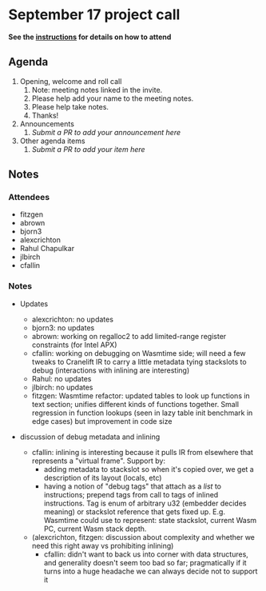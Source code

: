 # September 17 project call

**See the [instructions](../README.md) for details on how to attend**

## Agenda
1. Opening, welcome and roll call
    1. Note: meeting notes linked in the invite.
    1. Please help add your name to the meeting notes.
    1. Please help take notes.
    1. Thanks!
1. Announcements
    1. _Submit a PR to add your announcement here_
1. Other agenda items
    1. _Submit a PR to add your item here_

## Notes

### Attendees

- fitzgen
- abrown
- bjorn3
- alexcrichton
- Rahul Chapulkar
- jlbirch
- cfallin

### Notes

- Updates
  - alexcrichton: no updates
  - bjorn3: no updates
  - abrown: working on regalloc2 to add limited-range register constraints (for
    Intel APX)
  - cfallin: working on debugging on Wasmtime side; will need a few tweaks to
    Cranelift IR to carry a little metadata tying stackslots to debug
    (interactions with inlining are interesting)
  - Rahul: no updates
  - jlbirch: no updates
  - fitzgen: Wasmtime refactor: updated tables to look up functions in text
    section; unifies different kinds of functions together. Small regression in
    function lookups (seen in lazy table init benchmark in edge cases) but
    improvement in code size

- discussion of debug metadata and inlining
  - cfallin: inlining is interesting because it pulls IR from elsewhere that
    represents a "virtual frame". Support by:
    - adding metadata to stackslot so when it's copied over, we get a
      description of its layout (locals, etc)
    - having a notion of "debug tags" that attach as a *list* to instructions;
      prepend tags from call to tags of inlined instructions. Tag is enum of
      arbitrary u32 (embedder decides meaning) or stackslot reference that gets
      fixed up. E.g. Wasmtime could use to represent: state stackslot, current
      Wasm PC, current Wasm stack depth.
  - (alexcrichton, fitzgen: discussion about complexity and whether we need
    this right away vs prohibiting inlining)
    - cfallin: didn't want to back us into corner with data structures, and
      generality doesn't seem too bad so far; pragmatically if it turns into a
      huge headache we can always decide not to support it
